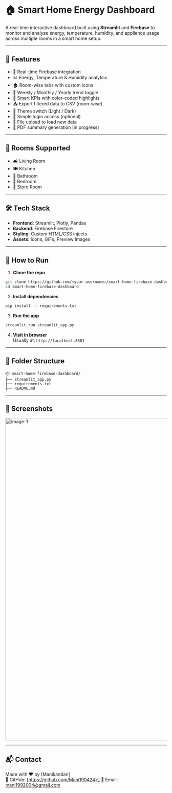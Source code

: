 # 🏠 Smart Home Energy Dashboard

A real-time interactive dashboard built using **Streamlit** and **Firebase** to monitor and analyze energy, temperature, humidity, and appliance usage across multiple rooms in a smart home setup.

---

## 🚀 Features

- 🔄 Real-time Firebase integration
- 📊 Energy, Temperature & Humidity analytics
- 🏠 Room-wise tabs with custom icons
- 📅 Weekly / Monthly / Yearly trend toggle
- 🧠 Smart KPIs with color-coded highlights
- 📤 Export filtered data to CSV (room-wise)
- 🌙 Theme switch (Light / Dark)
- 🔐 Simple login access (optional)
- 📁 File upload to load new data
- 📄 PDF summary generation (in progress)

---

## 📌 Rooms Supported

- 🛋 Living Room  
- 🍽 Kitchen  
- 🏡 Bathroom  
- 🏡 Bedroom
- 🏡 Store Room  

---

## 🛠 Tech Stack

- **Frontend**: Streamlit, Plotly, Pandas
- **Backend**: Firebase Firestore
- **Styling**: Custom HTML/CSS injects
- **Assets**: Icons, GIFs, Preview Images

---

## 🧪 How to Run

1. **Clone the repo**  
```bash
git clone https://github.com/<your-username>/smart-home-firebase-dashboard.git
cd smart-home-firebase-dashboard
```

2. **Install dependencies**  
```bash
pip install -r requirements.txt
```

3. **Run the app**  
```bash
streamlit run streamlit_app.py
```

4. **Visit in browser**  
Usually at: `http://localhost:8501`

---

## 📁 Folder Structure

```
📦 smart-home-firebase-dashboard/
├── streamlit_app.py
├── requirements.txt
├── README.md
```

---

## 📸 Screenshots

<img width="1920" height="1008" alt="image-1" src="https://github.com/user-attachments/assets/0a8b91f9-de5a-4ec6-80d3-ef953dd55cfc" />


---

## 📬 Contact

Made with ❤️ by [Manikandan]  
🔗 GitHub: [https://github.com/Mani190424>]
📧 Email: mani1992004@gmail.com
